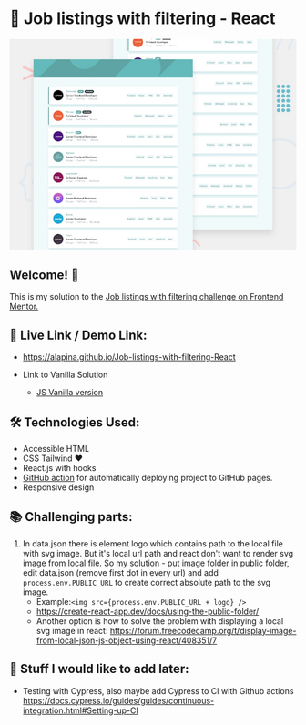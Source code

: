 # 🚚 Job listings with filtering - React

![Design preview for the Job Listings coding challenge](./design/desktop-preview.jpg)

## Welcome! 👋

This is my solution to the [Job listings with filtering challenge on Frontend Mentor.](https://www.frontendmentor.io/challenges/job-listings-with-filtering-ivstIPCt)

## 🔗 Live Link / Demo Link:

- https://alapina.github.io/Job-listings-with-filtering-React

- Link to Vanilla Solution
  - [JS Vanilla version](https://github.com/ALapina/Job-listings-with-filtering-JavaScript)

## 🛠 Technologies Used:

- Accessible HTML
- CSS Tailwind ❤️
- React.js with hooks
- [GitHub action](https://github.com/JamesIves/github-pages-deploy-action) for automatically deploying project to GitHub pages.
- Responsive design

## 📚 Challenging parts:

1. In data.json there is element logo which contains path to the local file with svg image. But it's local url path and react don't want to render svg image from local file. So my solution - put image folder in public folder, edit data.json (remove first dot in every url) and add `process.env.PUBLIC_URL` to create correct absolute path to the svg image.
   - Example:`<img src={process.env.PUBLIC_URL + logo} />`
   - https://create-react-app.dev/docs/using-the-public-folder/
   - Another option is how to solve the problem with displaying a local svg image in react: https://forum.freecodecamp.org/t/display-image-from-local-json-js-object-using-react/408351/7

## 🐢 Stuff I would like to add later:

- Testing with Cypress, also maybe add Cypress to CI with Github actions https://docs.cypress.io/guides/guides/continuous-integration.html#Setting-up-CI
